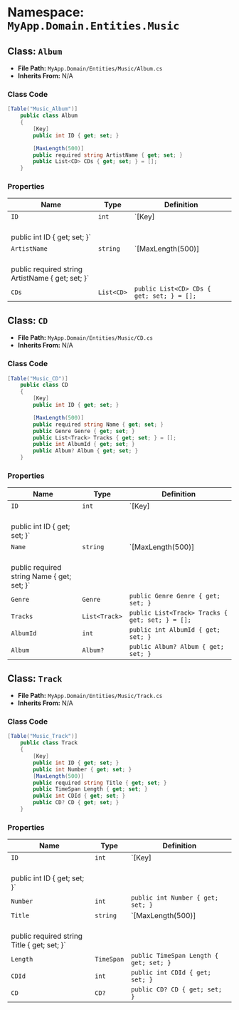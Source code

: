 # Namespace: `MyApp.Domain.Entities.Music`

## Class: `Album`

- **File Path:** `MyApp.Domain/Entities/Music/Album.cs`
- **Inherits From:** N/A

### Class Code

```csharp
[Table("Music_Album")]
    public class Album
    {
        [Key]
        public int ID { get; set; }

        [MaxLength(500)]
        public required string ArtistName { get; set; }
        public List<CD> CDs { get; set; } = [];
    }
```

### Properties

| Name | Type | Definition |
|------|------|-------------|
| `ID` | `int` | `[Key]<br>        public int ID { get; set; }` |
| `ArtistName` | `string` | `[MaxLength(500)]<br>        public required string ArtistName { get; set; }` |
| `CDs` | `List<CD>` | `public List<CD> CDs { get; set; } = [];` |

## Class: `CD`

- **File Path:** `MyApp.Domain/Entities/Music/CD.cs`
- **Inherits From:** N/A

### Class Code

```csharp
[Table("Music_CD")]
    public class CD
    {
        [Key]
        public int ID { get; set; }

        [MaxLength(500)]
        public required string Name { get; set; }
        public Genre Genre { get; set; }
        public List<Track> Tracks { get; set; } = [];
        public int AlbumId { get; set; }
        public Album? Album { get; set; }
    }
```

### Properties

| Name | Type | Definition |
|------|------|-------------|
| `ID` | `int` | `[Key]<br>        public int ID { get; set; }` |
| `Name` | `string` | `[MaxLength(500)]<br>        public required string Name { get; set; }` |
| `Genre` | `Genre` | `public Genre Genre { get; set; }` |
| `Tracks` | `List<Track>` | `public List<Track> Tracks { get; set; } = [];` |
| `AlbumId` | `int` | `public int AlbumId { get; set; }` |
| `Album` | `Album?` | `public Album? Album { get; set; }` |

## Class: `Track`

- **File Path:** `MyApp.Domain/Entities/Music/Track.cs`
- **Inherits From:** N/A

### Class Code

```csharp
[Table("Music_Track")]
    public class Track
    {
        [Key]
        public int ID { get; set; }
        public int Number { get; set; }
        [MaxLength(500)]
        public required string Title { get; set; }
        public TimeSpan Length { get; set; }
        public int CDId { get; set; }
        public CD? CD { get; set; }
    }
```

### Properties

| Name | Type | Definition |
|------|------|-------------|
| `ID` | `int` | `[Key]<br>        public int ID { get; set; }` |
| `Number` | `int` | `public int Number { get; set; }` |
| `Title` | `string` | `[MaxLength(500)]<br>        public required string Title { get; set; }` |
| `Length` | `TimeSpan` | `public TimeSpan Length { get; set; }` |
| `CDId` | `int` | `public int CDId { get; set; }` |
| `CD` | `CD?` | `public CD? CD { get; set; }` |

